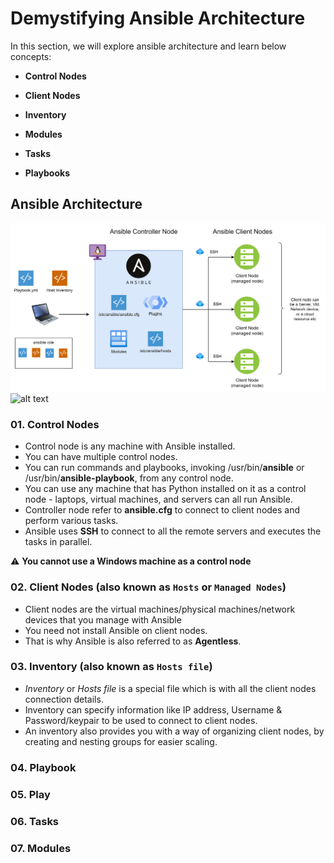 # Demystifying Ansible Architecture

In this section, we will explore ansible architecture and learn below concepts:

- **Control Nodes**

- **Client Nodes**

- **Inventory**
- **Modules**
- **Tasks**
- **Playbooks**

## Ansible Architecture

![ansiblearchitecture](images/ansiblearchitecture.png)
![alt text](image.png)

### 01. Control Nodes

- Control node is any machine with Ansible installed.
- You can have multiple control nodes.
- You can run commands and playbooks, invoking /usr/bin/**ansible** or /usr/bin/**ansible-playbook**, from any control node.
- You can use any machine that has Python installed on it as a control node - laptops, virtual machines, and servers can all run Ansible.
- Controller node refer to **ansible.cfg** to connect to client nodes and perform various tasks.
- Ansible uses **SSH** to connect to all the remote servers and executes the tasks in parallel.

:warning: **You cannot use a Windows machine as a control node**

### 02. Client Nodes (also known as `Hosts` or `Managed Nodes`)

- Client nodes are the virtual machines/physical machines/network devices that you manage with Ansible
- You need not install Ansible on client nodes.
- That is why Ansible is also referred to as **Agentless**.

### 03. Inventory (also known as `Hosts file`)

- _Inventory_ or _Hosts file_ is a special file which is with all the client nodes connection details.
- Inventory can specify information like IP address, Username & Password/keypair to be used to connect to client nodes.
- An inventory also provides you with a way of organizing client nodes, by creating and nesting groups for easier scaling.

### 04. Playbook

### 05. Play

### 06. Tasks

### 07. Modules
